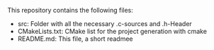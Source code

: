 This repository contains the following files:
* src: Folder with all the necessary .c-sources and .h-Header
* CMakeLists.txt: CMake list for the project generation with cmake
* README.md: This file, a short readmee